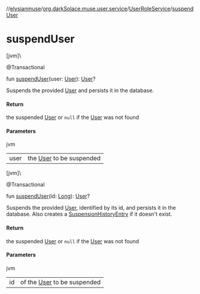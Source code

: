 //[elysianmuse](../../../index.md)/[org.darkSolace.muse.user.service](../index.md)/[UserRoleService](index.md)/[suspendUser](suspend-user.md)

# suspendUser

[jvm]\

@Transactional

fun [suspendUser](suspend-user.md)(user: [User](../../org.darkSolace.muse.user.model/-user/index.md)): [User](../../org.darkSolace.muse.user.model/-user/index.md)?

Suspends the provided [User](../../org.darkSolace.muse.user.model/-user/index.md) and persists it in the database.

#### Return

the suspended [User](../../org.darkSolace.muse.user.model/-user/index.md) or `null` if the [User](../../org.darkSolace.muse.user.model/-user/index.md) was not found

#### Parameters

jvm

| | |
|---|---|
| user | the [User](../../org.darkSolace.muse.user.model/-user/index.md) to be suspended |

[jvm]\

@Transactional

fun [suspendUser](suspend-user.md)(id: [Long](https://kotlinlang.org/api/latest/jvm/stdlib/kotlin/-long/index.html)): [User](../../org.darkSolace.muse.user.model/-user/index.md)?

Suspends the provided [User](../../org.darkSolace.muse.user.model/-user/index.md), identified by its id, and persists it in the database. Also creates a [SuspensionHistoryEntry](../../org.darkSolace.muse.user.model/-suspension-history-entry/index.md) if it doesn't exist.

#### Return

the suspended [User](../../org.darkSolace.muse.user.model/-user/index.md) or `null` if the [User](../../org.darkSolace.muse.user.model/-user/index.md) was not found

#### Parameters

jvm

| | |
|---|---|
| id | of the [User](../../org.darkSolace.muse.user.model/-user/index.md) to be suspended |
